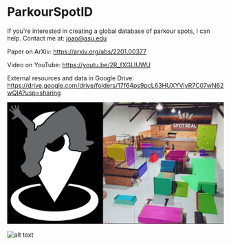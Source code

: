 # ParkourSpotID

If you're interested in creating a global database of parkour spots, I can help. Contact me at: joao@asu.edu

Paper on ArXiv: https://arxiv.org/abs/2201.00377

Video on YouTube: https://youtu.be/2R_fXGLIUWU

External resources and data in Google Drive: https://drive.google.com/drive/folders/17f64ps9pcL63HUXYViyR7C07wN62wQIA?usp=sharing

![alt text](thumbnail_PKyoutube.png)

![alt text](./Figures_Paper/results_TOPVIEW.png)


